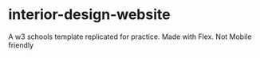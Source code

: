# interior-design-website
A w3 schools template replicated for practice. Made with Flex. Not Mobile friendly
